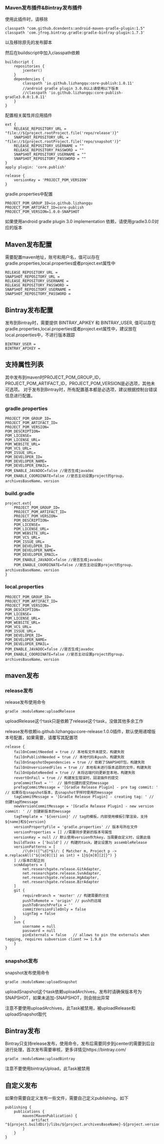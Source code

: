 ### Maven发布插件&Bintray发布插件

使用此插件时，请移除

```
classpath "com.github.dcendents:android-maven-gradle-plugin:1.5"
classpath 'com.jfrog.bintray.gradle:gradle-bintray-plugin:1.7.3'
```

以及移除原先的发布脚本

然后在buildscript中加入classpath依赖

```
buildscript {
    repositories {
        jcenter()
    }
    dependencies {
        classpath 'io.github.lizhangqu:core-publish:1.0.11'
        //android gradle plugin 3.0.0以上请使用以下版本
        //classpath 'io.github.lizhangqu:core-publish-gradle3.0.0:1.0.11'
    }
}
```

配置相关属性并应用插件
```
ext {
    RELEASE_REPOSITORY_URL = "file://${project.rootProject.file('repo/release')}"
    SNAPSHOT_REPOSITORY_URL = "file://${project.rootProject.file('repo/snapshot')}"
    RELEASE_REPOSITORY_USERNAME = ""
    RELEASE_REPOSITORY_PASSWORD = ""
    SNAPSHOT_REPOSITORY_USERNAME = ""
    SNAPSHOT_REPOSITORY_PASSWORD = ""
}
apply plugin: 'core.publish'

release {
    versionKey = 'PROJECT_POM_VERSION'
}
```

gradle.properties中配置

```
PROJECT_POM_GROUP_ID=io.github.lizhangqu
PROJECT_POM_ARTIFACT_ID=core-publish
PROJECT_POM_VERSION=1.0.0-SNAPSHOT
```

如果使用android gradle plugin 3.0 implementation 依赖，请使用gradle3.0.0对应的版本


## Maven发布配置

需要配置maven地址，账号和用户名，值可以存在gradle.properties,local.properties或者project.ext属性中

```
RELEASE_REPOSITORY_URL = 
SNAPSHOT_REPOSITORY_URL = 
RELEASE_REPOSITORY_USERNAME = 
RELEASE_REPOSITORY_PASSWORD =
SNAPSHOT_REPOSITORY_USERNAME = 
SNAPSHOT_REPOSITORY_PASSWORD = 
```

## Bintray发布配置

发布到Bintray时，需要提供 BINTRAY_APIKEY 和 BINTRAY_USER, 值可以存在gradle.properties,local.properties或者project.ext属性中，建议放在local.properties中，不进行版本跟踪

```
BINTRAY_USER = 
BINTRAY_APIKEY = 
```

## 支持属性列表

其中发布到maven时PROJECT_POM_GROUP_ID，PROJECT_POM_ARTIFACT_ID，PROJECT_POM_VERSION是必选项，其他未可选项。
对于发布到Bintray时，所有配置基本都是必选项，建议根据控制台错误信息进行配置。

### gradle.properties

```
PROJECT_POM_GROUP_ID=
PROJECT_POM_ARTIFACT_ID=
PROJECT_POM_VERSION=
POM_DESCRIPTION=
POM_LICENSE=
POM_LICENSE_URL=
POM_WEBSITE_URL=
POM_VCS_URL=
POM_ISSUE_URL=
POM_DEVELOPER_ID=
POM_DEVELOPER_NAME=
POM_DEVELOPER_EMAIL=
POM_ENABLE_JAVADOC=false //是否生成javadoc
POM_ENABLE_COORDINATE=false //是否主动设置project的group，archivesBaseName，version
```

### build.gradle

```
project.ext{
	PROJECT_POM_GROUP_ID=
	PROJECT_POM_ARTIFACT_ID=
	PROJECT_POM_VERSION=
	POM_DESCRIPTION=
	POM_LICENSE=
	POM_LICENSE_URL=
	POM_WEBSITE_URL=
	POM_VCS_URL=
	POM_ISSUE_URL=
	POM_DEVELOPER_ID=
	POM_DEVELOPER_NAME=
	POM_DEVELOPER_EMAIL=
	POM_ENABLE_JAVADOC=false //是否生成javadoc
	POM_ENABLE_COORDINATE=false //是否主动设置project的group，archivesBaseName，version
}
```

### local.properties

```
PROJECT_POM_GROUP_ID=
PROJECT_POM_ARTIFACT_ID=
PROJECT_POM_VERSION=
POM_DESCRIPTION=
POM_LICENSE=
POM_LICENSE_URL=
POM_WEBSITE_URL=
POM_VCS_URL=
POM_ISSUE_URL=
POM_DEVELOPER_ID=
POM_DEVELOPER_NAME=
POM_DEVELOPER_EMAIL=
POM_ENABLE_JAVADOC=false //是否生成javadoc
POM_ENABLE_COORDINATE=false //是否主动设置project的group，archivesBaseName，version
```

## maven发布

### release发布

release发布使用命令

```
gradle :moduleName:uploadRelease
```
uploadRelease这个task只是依赖了release这个task，没做其他多余工作

release发布依赖io.github.lizhangqu:core-release:1.0.0插件，默认使用递增版本号配置，如果需要，请覆写其配置项

```
release {
    failOnCommitNeeded = true // 本地有文件未提交，构建失败
    failOnPublishNeeded = true // 本地代码未push，构建失败
    failOnSnapshotDependencies = true // 依赖了SNAPSHOT包，构建失败
    failOnUnversionedFiles = true // 本地有未进行版本追踪的文件，构建失败
    failOnUpdateNeeded = true // 未将远端代码更新至本地，构建失败
    revertOnFail = true // 构建发生错误时，回滚插件的提交
    preCommitText = ''  // 插件创建的提交的message
    preTagCommitMessage = '[Gradle Release Plugin] - pre tag commit: ' // 如果存在snapshot版本，去snapshot字样时使用的message
    tagCommitMessage = '[Gradle Release Plugin] - creating tag: ' // 创建tag的message
    newVersionCommitMessage = '[Gradle Release Plugin] - new version commit: ' // 创建新版本的message
    tagTemplate = '${version}' // tag的模板，内部使用模板引擎渲染，支持${name}和${version}
    versionPropertyFile = 'gradle.properties' // 版本号所在文件
    versionProperties = [] //需要同步更新的版本号属性
    versionKey = null // 默认使用version作为key，当需要自定义时，设置此值
    buildTasks = ['build'] // 构建的task，建议设置为 assembleRelease
    versionPatterns = [
        /(\d+)([^\d]*$)/: { Matcher m, Project p -> m.replaceAll("${(m[0][1] as int) + 1}${m[0][2]}") }
    ] //版本匹配正则
    scmAdapters = [
        net.researchgate.release.GitAdapter,
        net.researchgate.release.SvnAdapter,
        net.researchgate.release.HgAdapter,
        net.researchgate.release.BzrAdapter
    ]
    git {
        requireBranch = 'master' // 构建需要的分支
        pushToRemote = 'origin' // push的远端
        pushToBranchPrefix = ''
        commitVersionFileOnly = false
        signTag = false
    }
    svn {
        username = null
        password = null
        pinExternals = false   // allows to pin the externals when tagging, requires subversion client >= 1.9.0
    }
}
```

### snapshot发布

snapshot发布使用命令

```
gradle :moduleName:uploadSnapshot
```

uploadSnapshot这个task依赖uploadArchives，发布时请确保版本号为SNAPSHOT，如果未追加-SNAPSHOT，则会抛出异常

注意不要使用uploadArchives，此Task被禁用，被uploadRelease和uploadSnapshot取代

## Bintray发布

Bintray只支持release发布，使用命令，发布后需要同步到jcenter的需要到后台进行处理，首次发布需要审核，更多详情见https://bintray.com/

```
gradle :moduleName:uploadBintray
```

注意不要使用bintrayUpload，此Task被禁用

## 自定义发布

如果你需要自定义发布一些文件，需要自己定义publishing，如下


```
publishing {
    publications {
        maven(MavenPublication) {
            artifact "${project.buildDir}/libs/${project.archivesBaseName}-${project.version}.jar"
        }
    }
}
```